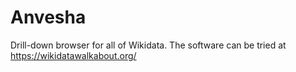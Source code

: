 # Anvesha
Drill-down browser for all of Wikidata. The software can be tried at https://wikidatawalkabout.org/ 
